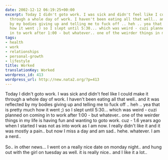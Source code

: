 ```yaml
---
date: 2002-12-12 06:19:25+00:00
excerpt: Today I didn't goto work. I was sick and didn't feel like I could make it
  through a whole day of work. I haven't been eating all that well.. and it was reflected
  by my bodies giving up and telling me to fuck off .. heh .. yea that is pretty much
  how it went ;) so I slept until 5:30... which was weird - cuzi planned on coming
  in to work after 1:00 - but whatever.. one of the weirder things in m...
tags:
- health
- work
- relationships
- personal-growth
- lifestyle
title: Worked
translationKey: Worked
wordpress_id: 413
wordpress_url: http://new.nata2.org/?p=413
---
```


Today I didn't goto work. I was sick and didn't feel like I could make it through a whole day of work. I haven't been eating all that well.. and it was reflected by my bodies giving up and telling me to fuck off .. heh .. yea that is pretty much how it went ;) so I slept until 5:30... which was weird - cuzi planned on coming in to work after 1:00 - but whatever.. one of the weirder things in my life is having fun and wanting to goto work. cuz - 1.6 years ago when I started I was not as into work as I am now. I really didn't like it and it was mostly a pain.. but now I miss a day and am sad.. hehe. whatever. I am a nerd..<br/><br/>So.. in other news... I went on a really nice date on monday night.. and hung out with the girl on tuesday as well. it is really nice.. and I like it a lot..